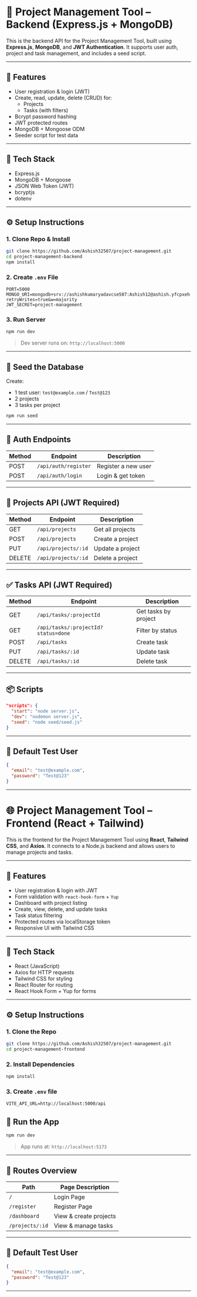 # 📁 Project Management Tool – Backend (Express.js + MongoDB)

This is the backend API for the Project Management Tool, built using **Express.js**, **MongoDB**, and **JWT Authentication**. It supports user auth, project and task management, and includes a seed script.

---

## 🚀 Features

- User registration & login (JWT)
- Create, read, update, delete (CRUD) for:
  - Projects
  - Tasks (with filters)
- Bcrypt password hashing
- JWT protected routes
- MongoDB + Mongoose ODM
- Seeder script for test data

---

## 🧱 Tech Stack

- Express.js
- MongoDB + Mongoose
- JSON Web Token (JWT)
- bcryptjs
- dotenv

---

## ⚙️ Setup Instructions

### 1. Clone Repo & Install
```bash
git clone https://github.com/Ashish32507/project-management.git
cd project-management-backend
npm install
```

### 2. Create `.env` File
```env
PORT=5000
MONGO_URI=mongodb+srv://ashishkumaryadavcse507:Ashish12@ashish.yfcpxeh.mongodb.net/project_management?retryWrites=true&w=majority
JWT_SECRET=project-management

```

### 3. Run Server
```bash
npm run dev
```

> Dev server runs on: `http://localhost:5000`

---

## 🌱 Seed the Database

Create:
- 1 test user: `test@example.com` / `Test@123`
- 2 projects
- 3 tasks per project

```bash
npm run seed
```

---

## 🔐 Auth Endpoints

| Method | Endpoint           | Description         |
|--------|--------------------|---------------------|
| POST   | `/api/auth/register` | Register a new user |
| POST   | `/api/auth/login`    | Login & get token   |

---

## 📁 Projects API (JWT Required)

| Method | Endpoint              | Description         |
|--------|-----------------------|---------------------|
| GET    | `/api/projects`       | Get all projects    |
| POST   | `/api/projects`       | Create a project    |
| PUT    | `/api/projects/:id`   | Update a project    |
| DELETE | `/api/projects/:id`   | Delete a project    |

---

## ✅ Tasks API (JWT Required)

| Method | Endpoint                      | Description          |
|--------|-------------------------------|----------------------|
| GET    | `/api/tasks/:projectId`        | Get tasks by project |
| GET    | `/api/tasks/:projectId?status=done` | Filter by status |
| POST   | `/api/tasks`                  | Create task          |
| PUT    | `/api/tasks/:id`              | Update task          |
| DELETE | `/api/tasks/:id`              | Delete task          |

---

## 📦 Scripts

```json
"scripts": {
  "start": "node server.js",
  "dev": "nodemon server.js",
  "seed": "node seed/seed.js"
}
```

---

## 📌 Default Test User

```json
{
  "email": "test@example.com",
  "password": "Test@123"
}
```

---



# 🌐 Project Management Tool – Frontend (React + Tailwind)

This is the frontend for the Project Management Tool using **React**, **Tailwind CSS**, and **Axios**. It connects to a Node.js backend and allows users to manage projects and tasks.

---

## 🚀 Features

- User registration & login with JWT
- Form validation with `react-hook-form` + `Yup`
- Dashboard with project listing
- Create, view, delete, and update tasks
- Task status filtering
- Protected routes via localStorage token
- Responsive UI with Tailwind CSS

---

## 🧱 Tech Stack

- React (JavaScript)
- Axios for HTTP requests
- Tailwind CSS for styling
- React Router for routing
- React Hook Form + Yup for forms

---

## ⚙️ Setup Instructions

### 1. Clone the Repo
```bash
git clone https://github.com/Ashish32507/project-management.git
cd project-management-frontend
```

### 2. Install Dependencies
```bash
npm install
```

### 3. Create `.env` file
```env
VITE_API_URL=http://localhost:5000/api
```

## 🏁 Run the App

```bash
npm run dev
```

> App runs at: `http://localhost:5173`

---

## 📁 Routes Overview

| Path                | Page Description         |
|---------------------|--------------------------|
| `/`                 | Login Page               |
| `/register`         | Register Page            |
| `/dashboard`        | View & create projects   |
| `/projects/:id`     | View & manage tasks      |

---

## 📌 Default Test User

```json
{
  "email": "test@example.com",
  "password": "Test@123"
}
```

---


